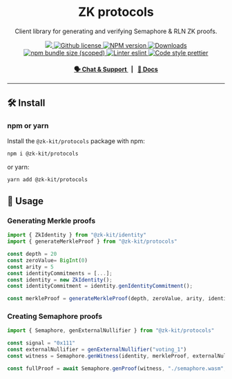 <p align="center">
    <h1 align="center">
        ZK protocols
    </h1>
    <p align="center">Client library for generating and verifying Semaphore & RLN ZK proofs.</p>
</p>

<p align="center">
    <a href="https://github.com/appliedzkp/zk-kit">
        <img src="https://img.shields.io/badge/project-zk--kit-blue.svg?style=flat-square">
    </a>
    <a href="https://github.com/appliedzkp/zk-kit/blob/main/LICENSE">
        <img alt="Github license" src="https://img.shields.io/github/license/appliedzkp/zk-kit.svg?style=flat-square">
    </a>
    <a href="https://www.npmjs.com/package/@zk-kit/protocols">
        <img alt="NPM version" src="https://img.shields.io/npm/v/@zk-kit/protocols?style=flat-square" />
    </a>
    <a href="https://npmjs.org/package/@zk-kit/protocols">
        <img alt="Downloads" src="https://img.shields.io/npm/dm/@zk-kit/protocols.svg?style=flat-square" />
    </a>
    <a href="https://bundlephobia.com/package/@zk-kit/protocols">
        <img alt="npm bundle size (scoped)" src="https://img.shields.io/bundlephobia/minzip/@zk-kit/protocols" />
    </a>
    <a href="https://eslint.org/">
        <img alt="Linter eslint" src="https://img.shields.io/badge/linter-eslint-8080f2?style=flat-square&logo=eslint" />
    </a>
    <a href="https://prettier.io/">
        <img alt="Code style prettier" src="https://img.shields.io/badge/code%20style-prettier-f8bc45?style=flat-square&logo=prettier" />
    </a>
</p>

<div align="center">
    <h4>
        <a href="https://discord.gg/9B9WgGP6YM">
            🗣️ Chat &amp; Support
        </a>
        <span>&nbsp;&nbsp;|&nbsp;&nbsp;</span>
        <a href="https://appliedzkp.github.io/zk-kit/protocols">
            📘 Docs
        </a>
    </h4>
</div>

---

## 🛠 Install

### npm or yarn

Install the `@zk-kit/protocols` package with npm:

```bash
npm i @zk-kit/protocols
```

or yarn:

```bash
yarn add @zk-kit/protocols
```

## 📜 Usage

### Generating Merkle proofs

```typescript
import { ZkIdentity } from "@zk-kit/identity"
import { generateMerkleProof } from "@zk-kit/protocols"

const depth = 20
const zeroValue= BigInt(0)
const arity = 5
const identityCommitments = [...];
const identity = new ZkIdentity();
const identityCommitment = identity.genIdentityCommitment();

const merkleProof = generateMerkleProof(depth, zeroValue, arity, identityCommitments, identityCommitment);
```

### Creating Semaphore proofs

```typescript
import { Semaphore, genExternalNullifier } from "@zk-kit/protocols"

const signal = "0x111"
const externalNullifier = genExternalNullifier("voting_1")
const witness = Semaphore.genWitness(identity, merkleProof, externalNullifier, signal)

const fullProof = await Semaphore.genProof(witness, "./semaphore.wasm", "./semaphore.zkey")
```
